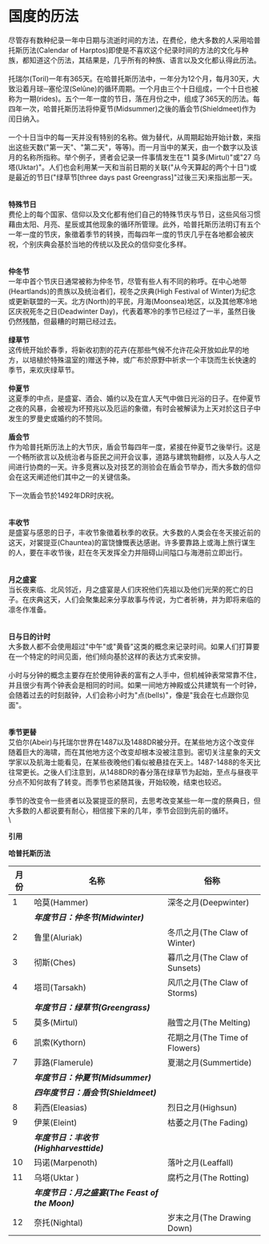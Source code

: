 # 国度的历法

尽管存有数种纪录一年中日期与流逝时间的方法，在费伦，绝大多数的人采用哈普托斯历法(Calendar of Harptos)即使是不喜欢这个纪录时间的方法的文化与种族，都知道这个历法，其结果是，几乎所有的种族、语言以及文化都认得此历法。\
\
托瑞尔(Toril)一年有365天。在哈普托斯历法中，一年分为12个月，每月30天，大致沿着月球─塞伦涅(Selûne)的循环周期。一个月由三个十日组成，一个十日也被称为一期(rides)。五个一年一度的节日，落在月份之中，组成了365天的历法。每四年一次，哈普托斯历法将仲夏节(Midsummer)之後的盾会节(Shieldmeet)作为闰日纳入。\
\
一个十日当中的每一天并没有特别的名称。做为替代，从周期起始开始计数，来指出这些天数("第一天"、"第二天"，等等)。而一月当中的某天，由一个数字以及该月的名称所指称。举个例子，贤者会记录一件事情发生在"1 莫多(Mirtul)"或"27 乌塔(Uktar)"。人们也会利用某一天和当前日期的关联("从今天算起的两个十日")或是最近的节日("绿草节\[three days past Greengrass]"过後三天)来指出那一天。\
\
\
**特殊节日**\
费伦上的每个国家、信仰以及文化都有他们自己的特殊节庆与节日，这些风俗习惯藉由太阳、月亮、星辰或其他现象的循环所管理。此外，哈普托斯历法明订有五个一年一度的节庆，象徵着季节的转换，而每四年一度的节庆几乎在各地都会被庆祝，个别庆典会基於当地的传统以及民众的信仰变化多样。\
\
\
**仲冬节**\
一年中首个节庆日通常被称为仲冬节，尽管有些人有不同的称呼。在中心地带(Heartlands)的贵族以及统治者们，视冬之庆典(High Festival of Winter)为纪念或更新联盟的一天。北方(North)的平民，月海(Moonsea)地区，以及其他寒冷地区庆祝死冬之日(Deadwinter Day)，代表着寒冷的季节已经过了一半，虽然日後仍然残酷，但最糟的时期已经过去。\
\
**绿草节**\
这传统开始於春季，将新收初割的花卉(在那些气候不允许花朵开放如此早的地方，以培植於特殊温室的)赠送予神，或广布於原野中祈求一个丰饶而生长快速的季节，来欢庆绿草节。\
\
**仲夏节**\
这夏季的中点，是盛宴、酒会、婚约以及在宜人天气中做日光浴的日子。在仲夏节之夜的风暴，会被视为坏预兆以及厄运的象徵，有时会被解读为上天对於这日子中发生的罗曼史或婚约的不赞同。\
\
**盾会节**\
作为哈普托斯历法上的大节庆，盾会节每四年一度，紧接在仲夏节之後举行。这是一个畅所欲言以及统治者与臣民之间开会议事，道路与建筑物翻修，以及人与人之间进行协商的一天。许多竞赛以及对技艺的测验会在盾会节举办，而大多数的信仰会在这天阐述他们其中之一的关键信条。\
\
下一次盾会节於1492年DR时庆祝。\
\
\
**丰收节**\
是盛宴与感恩的日子，丰收节象徵着秋季的收获。大多数的人类会在冬天接近前的这天，对裳提亚(Chauntea)的富饶慷慨表达感谢。许多要靠路上或海上旅行谋生的人，要在丰收节後，赶在冬天发挥全力并阻碍山间隘口与海港前立即出行。\
\
\
**月之盛宴**\
当长夜来临、北风邻近，月之盛宴是人们庆祝他们先祖以及他们光荣的死亡的日子。在庆典这天，人们会聚集起来分享故事与传说，为亡者祈祷，并为即将来临的凛冬作准备。\
\
\
**日与日的计时**\
大多数人都不会使用超过"中午"或"黄昏"这类的概念来记录时间。如果人们打算要在一个特定的时间见面，他们倾向基於这样的表达方式来安排。\
\
小时与分钟的概念主要存在於使用钟表的富有之人手中，但机械钟表常常靠不住，并且很少有两个钟表会是相同的时间。如果一间地方神殿或公共建筑有一个时钟，会随着过去的时刻敲钟，人们会称小时为"点(bells)"，像是"我会在七点跟你见面"。\
\
\
**季节更替**\
艾伯尔(Abeir)与托瑞尔世界在1487以及1488DR被分开。在某些地方这个改变伴随着巨大的海啸，而在其他地方这个改变却根本没被注意到。密切关注星象的天文学家以及航海士能看见，在某些夜晚他们看似被悬挂在天上。1487-1488的冬天比往常更长。之後人们注意到，从1488DR的春分落在绿草节为起始，至点与昼夜平分点不知何故有了转变。而季节也紧随其後，开始较晚，结束也较迟。\
\
季节的改变令一些贤者以及裳提亚的祭司，去思考改变某些一年一度的祭典日，但大多数的人都说要有耐心，相信接下来的几年，季节会回到先前的循环。\
\


**引用**

**哈普托斯历法**

| **月份** | **名称**                                 | **俗称**                    |
| ------ | -------------------------------------- | ------------------------- |
| 1      | 哈莫(Hammer)                             | 深冬之月(Deepwinter)          |
|        | _**年度节日：仲冬节(Midwinter)**_              |                           |
| 2      | 鲁里(Aluriak)                            | 冬爪之月(The Claw of Winter)  |
| 3      | 彻斯(Ches)                               | 暮爪之月(The Claw of Sunsets) |
| 4      | 塔司(Tarsakh)                            | 风爪之月(The Claw of Storms)  |
|        | _**年度节日：绿草节(Greengrass)**_             |                           |
| 5      | 莫多(Mirtul)                             | 融雪之月(The Melting)         |
| 6      | 凯索(Kythorn)                            | 花期之月(The Time of Flowers) |
| 7      | 菲路(Flamerule)                          | 夏潮之月(Summertide)          |
|        | _**年度节日：仲夏节(Midsummer)**_              |                           |
|        | _**四年度节日：盾会节(Shieldmeet)**_            |                           |
| 8      | 莉西(Eleasias)                           | 烈日之月(Highsun)             |
| 9      | 伊莱(Eleint)                             | 枯萎之月(The   Fading)        |
|        | _**年度节日：丰收节(Highharvesttide)**_        |                           |
| 10     | 玛诺(Marpenoth)                          | 落叶之月(Leaffall)            |
| 11     | 乌塔(Uktar )                             | 腐朽之月(The Rotting)         |
|        | _**年度节日：月之盛宴(The Feast of the Moon)**_ |                           |
| 12     | 奈托(Nightal)                            | 岁末之月(The Drawing Down)    |

&#x20;
